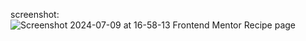 screenshot:
![Screenshot 2024-07-09 at 16-58-13 Frontend Mentor Recipe page](https://github.com/zeina04/recipe-page/assets/120126144/c9f33181-b726-406d-97ba-4f549c167793)
